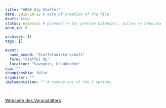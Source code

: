 ```yaml
---
title: "ARGE Alp Staffel"
date: 2019-10-12 # date of creation of the file
draft: true
status: external # planned (= for preview Calendar), active (= Announcement...), done (=Results...)
anne_id: 0

archives: []
tags: []

event:
  name_amend: "Staffelmeisterschaft"
  form: "Staffel OL"
  location: "Savognin, Graubünden"
cup: ""
championship: false
organiser: ""
implementation: "" # remove one of the 3 options

---
```


[Webseite des Veranstalters](https://www.olg-chur.ch/aktivitaeten/veranstaltungen/argealp2019.html)

